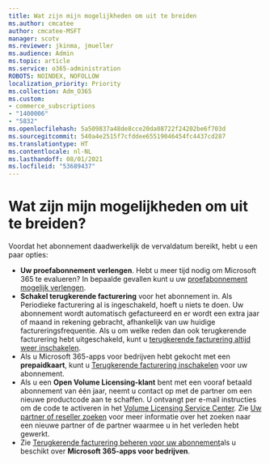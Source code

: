 ```yaml
---
title: Wat zijn mijn mogelijkheden om uit te breiden
ms.author: cmcatee
author: cmcatee-MSFT
manager: scotv
ms.reviewer: jkinma, jmueller
ms.audience: Admin
ms.topic: article
ms.service: o365-administration
ROBOTS: NOINDEX, NOFOLLOW
localization_priority: Priority
ms.collection: Adm_O365
ms.custom:
- commerce_subscriptions
- "1400006"
- "5832"
ms.openlocfilehash: 5a509837a48de8cce20da08722f24202be6f703d
ms.sourcegitcommit: 540a4e2515f7cfddee65519046454fc4437cd287
ms.translationtype: HT
ms.contentlocale: nl-NL
ms.lasthandoff: 08/01/2021
ms.locfileid: "53689437"
---
```

# <a name="what-are-my-options-to-extend"></a>Wat zijn mijn mogelijkheden om uit te breiden?

Voordat het abonnement daadwerkelijk de vervaldatum bereikt, hebt u een paar opties:

- **Uw proefabonnement verlengen**.  Hebt u meer tijd nodig om Microsoft 365 te evalueren? In bepaalde gevallen kunt u uw [proefabonnement mogelijk verlengen](https://docs.microsoft.com/microsoft-365/commerce/extend-your-trial).  
- **Schakel terugkerende facturering** voor het abonnement in. Als Periodieke facturering al is ingeschakeld, hoeft u niets te doen. Uw abonnement wordt automatisch gefactureerd en er wordt een extra jaar of maand in rekening gebracht, afhankelijk van uw huidige factureringsfrequentie. Als u om welke reden dan ook terugkerende facturering hebt uitgeschakeld, kunt u [terugkerende facturering altijd weer inschakelen](https://docs.microsoft.com/microsoft-365/commerce/subscriptions/renew-your-subscription).
- Als u Microsoft 365-apps voor bedrijven hebt gekocht met een **prepaidkaart**, kunt u [Terugkerende facturering inschakelen](https://docs.microsoft.com/microsoft-365/commerce/subscriptions/renew-your-subscription) voor uw abonnement.
- Als u een **Open Volume Licensing-klant** bent met een vooraf betaald abonnement van één jaar, neemt u contact op met de partner om een nieuwe productcode aan te schaffen. U ontvangt per e-mail instructies om de code te activeren in het [Volume Licensing Service Center](https://go.microsoft.com/fwlink/p/?LinkID=282016). Zie [Uw partner of reseller zoeken](https://docs.microsoft.com/microsoft-365/admin/manage/find-your-partner-or-reseller) voor meer informatie over het zoeken naar een nieuwe partner of de partner waarmee u in het verleden hebt gewerkt.
- Zie [Terugkerende facturering beheren voor uw abonnement](https://docs.microsoft.com/microsoft-365/commerce/subscriptions/renew-your-subscription)als u beschikt over **Microsoft 365-apps voor bedrijven**.
